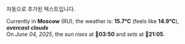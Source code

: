 
자동으로 추가된 텍스트입니다.

<!--START_SECTION:weather:moscow-->
Currently in **Moscow** (RU), the weather is: **15.7°C** (feels like **14.9°C**), ***overcast clouds***<br/>
On *June 04, 2025*, the *sun rises* at 🌅**03:50** and *sets* at 🌇**21:05**.
<!--END_SECTION:weather-->
